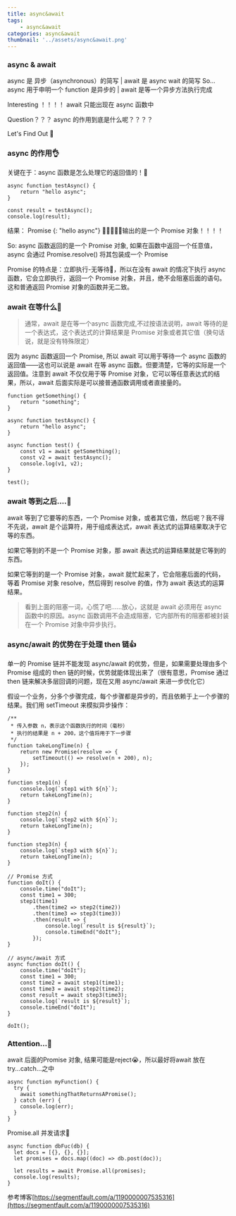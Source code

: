 ```yaml
---
title: async&await
tags:
    - async&await
categories: async&await
thumbnail: '../assets/async&await.png'
---
```

### async & await

async 是 异步（asynchronous）的简写 | await 是 async wait 的简写
So...
async 用于申明一个 function 是异步的 | await 是等一个异步方法执行完成

Interesting ！！！！
await 只能出现在 async 函数中 

Question？？？
async 的作用到底是什么呢？？？？

Let's Find Out 👀

<!-- more -->

### async 的作用👌
关键在于：async 函数是怎么处理它的返回值的！🐷
```
async function testAsync() {
    return "hello async";
}

const result = testAsync();
console.log(result);
```
结果： Promise {<resolved>: "hello async"} 
💎💎💎💎💎输出的是一个 Promise 对象！！！！

So: async 函数返回的是一个 Promise 对象, 如果在函数中返回一个任意值，async 会通过  Promise.resolve() 将其包装成一个 Promise

Promise 的特点是：立即执行-无等待🍓，所以在没有 await 的情况下执行 async 函数，它会立即执行，返回一个 Promise 对象，并且，绝不会阻塞后面的语句。这和普通返回 Promise 对象的函数并无二致。

### await 在等什么🤔
> 通常，await 是在等一个async 函数完成,不过按语法说明，await 等待的是一个表达式，这个表达式的计算结果是 Promise 对象或者其它值（换句话说，就是没有特殊限定）

因为 async 函数返回一个 Promise, 所以 await 可以用于等待一个 async 函数的返回值——这也可以说是 await 在等 async 函数。但要清楚，它等的实际是一个返回值。注意到 await 不仅仅用于等 Promise 对象，它可以等任意表达式的结果，所以，await 后面实际是可以接普通函数调用或者直接量的。
```
function getSomething() {
    return "something";
}

async function testAsync() {
    return "hello async";
}

async function test() {
    const v1 = await getSomething();
    const v2 = await testAsync();
    console.log(v1, v2);
}

test();
```

### await 等到之后....💨
await 等到了它要等的东西，一个 Promise 对象，或者其它值，然后呢？我不得不先说，await 是个运算符，用于组成表达式，await 表达式的运算结果取决于它等的东西。

如果它等到的不是一个 Promise 对象，那 await 表达式的运算结果就是它等到的东西。

如果它等到的是一个 Promise 对象，await 就忙起来了，它会阻塞后面的代码，等着 Promise 对象 resolve，然后得到 resolve 的值，作为 await 表达式的运算结果。

> 看到上面的阻塞一词，心慌了吧……放心，这就是 await 必须用在 async 函数中的原因。async 函数调用不会造成阻塞，它内部所有的阻塞都被封装在一个 Promise 对象中异步执行。

### async/await 的优势在于处理 then 链👍
单一的 Promise 链并不能发现 async/await 的优势，但是，如果需要处理由多个 Promise 组成的 then 链的时候，优势就能体现出来了（很有意思，Promise 通过 then 链来解决多层回调的问题，现在又用 async/await 来进一步优化它）

假设一个业务，分多个步骤完成，每个步骤都是异步的，而且依赖于上一个步骤的结果。我们用 setTimeout 来模拟异步操作：
```
/**
 * 传入参数 n，表示这个函数执行的时间（毫秒）
 * 执行的结果是 n + 200，这个值将用于下一步骤
 */
function takeLongTime(n) {
    return new Promise(resolve => {
        setTimeout(() => resolve(n + 200), n);
    });
}

function step1(n) {
    console.log(`step1 with ${n}`);
    return takeLongTime(n);
}

function step2(n) {
    console.log(`step2 with ${n}`);
    return takeLongTime(n);
}

function step3(n) {
    console.log(`step3 with ${n}`);
    return takeLongTime(n);
}

// Promise 方式
function doIt() {
    console.time("doIt");
    const time1 = 300;
    step1(time1)
        .then(time2 => step2(time2))
        .then(time3 => step3(time3))
        .then(result => {
            console.log(`result is ${result}`);
            console.timeEnd("doIt");
        });
}

// async/await 方式
async function doIt() {
    console.time("doIt");
    const time1 = 300;
    const time2 = await step1(time1);
    const time3 = await step2(time2);
    const result = await step3(time3);
    console.log(`result is ${result}`);
    console.timeEnd("doIt");
}

doIt();
````
### Attention...🎈
await 后面的Promise 对象, 结果可能是reject😭，所以最好将await 放在try...catch...之中
```
async function myFunction() {
  try {
    await somethingThatReturnsAPromise();
  } catch (err) {
    console.log(err);
  }
}
```
Promise.all 并发请求🍕
```
async function dbFuc(db) {
  let docs = [{}, {}, {}];
  let promises = docs.map((doc) => db.post(doc));

  let results = await Promise.all(promises);
  console.log(results);
}
```

参考博客[https://segmentfault.com/a/1190000007535316](https://segmentfault.com/a/1190000007535316)